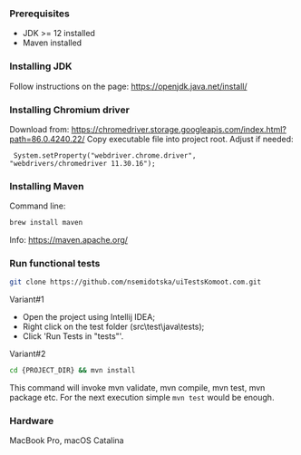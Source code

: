 ### Prerequisites

* JDK >= 12 installed
* Maven installed

### Installing JDK

Follow instructions on the page: https://openjdk.java.net/install/

### Installing Chromium driver

Download from: https://chromedriver.storage.googleapis.com/index.html?path=86.0.4240.22/
Copy executable file into project root. 
Adjust if needed:

``` System.setProperty("webdriver.chrome.driver", "webdrivers/chromedriver 11.30.16");```

### Installing Maven

Command line: 
```bash
brew install maven 
```

Info: https://maven.apache.org/

### Run functional tests

```bash
git clone https://github.com/nsemidotska/uiTestsKomoot.com.git
```

Variant#1
- Open the project using Intellij IDEA;
- Right click on the test folder (src\test\java\tests);
- Click 'Run Tests in "tests"'.

Variant#2
```bash
cd {PROJECT_DIR} && mvn install
```
This command will invoke mvn validate, mvn compile, mvn test, mvn package etc.
For the next execution simple ```mvn test``` would be enough.


### Hardware 
MacBook Pro,
macOS Catalina


